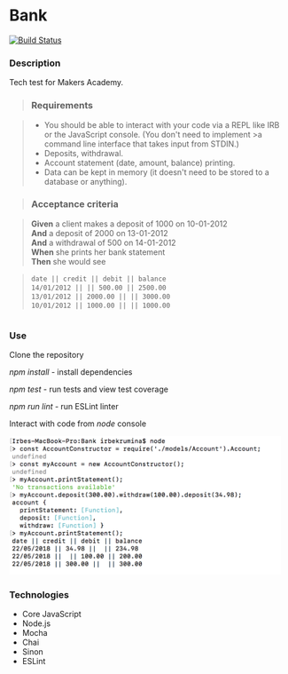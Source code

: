 Bank
===
[![Build Status](https://travis-ci.org/irbekrm/GildedRose.svg?branch=master)](https://travis-ci.org/irbekrm/GildedRose)

### Description

Tech test for Makers Academy.

>### Requirements

>* You should be able to interact with your code via a REPL like IRB or the JavaScript console.  (You don't need to implement >a command line interface that takes input from STDIN.)
>* Deposits, withdrawal.
>* Account statement (date, amount, balance) printing.
>* Data can be kept in memory (it doesn't need to be stored to a database or anything).

>### Acceptance criteria

>**Given** a client makes a deposit of 1000 on 10-01-2012  
>**And** a deposit of 2000 on 13-01-2012  
>**And** a withdrawal of 500 on 14-01-2012  
>**When** she prints her bank statement  
>**Then** she would see

>```
>date || credit || debit || balance
>14/01/2012 || || 500.00 || 2500.00
>13/01/2012 || 2000.00 || || 3000.00
>10/01/2012 || 1000.00 || || 1000.00

>```

### Use

Clone the repository

*npm install* - install dependencies

 *npm test* - run tests and view test coverage

*npm run lint* - run ESLint linter

Interact with code from *node* console


<img src="images/bank.png" height="250"/>






### Technologies

* Core JavaScript
* Node.js
* Mocha
* Chai
* Sinon
* ESLint
